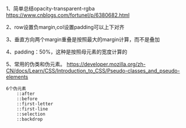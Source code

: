 1、简单总结opacity-transparent-rgba
https://www.cnblogs.com/fortunel/p/6380682.html

2、row设置负margin,col设置padding可以上下对齐

3、垂直方向两个margin重叠是按照最大的margin计算，而不是叠加

4、padding：50%，这种是按照母元素的宽度计算的

5、常用的伪类和伪元素。
https://developer.mozilla.org/zh-CN/docs/Learn/CSS/Introduction_to_CSS/Pseudo-classes_and_pseudo-elements

    6个伪元素
        ::after
        ::before
        ::first-letter
        ::first-line
        ::selection
        ::backdrop



